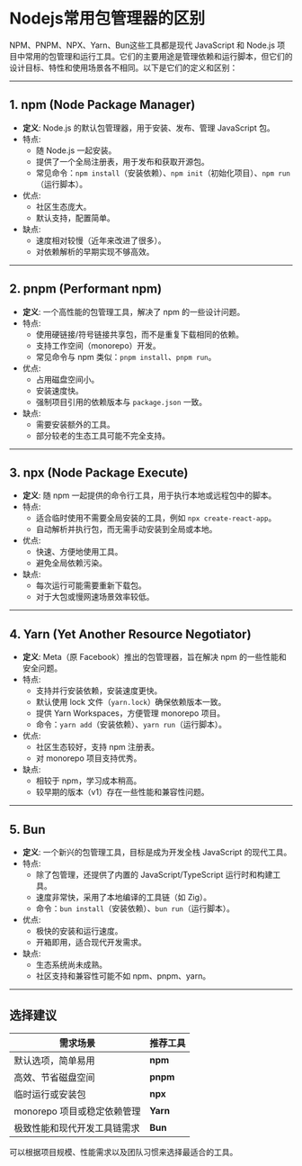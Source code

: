 # Nodejs常用包管理器的区别

NPM、PNPM、NPX、Yarn、Bun这些工具都是现代 JavaScript 和 Node.js 项目中常用的包管理和运行工具。它们的主要用途是管理依赖和运行脚本，但它们的设计目标、特性和使用场景各不相同。以下是它们的定义和区别：

------

## 1. **npm (Node Package Manager)**

- **定义**: Node.js 的默认包管理器，用于安装、发布、管理 JavaScript 包。
- 特点:
  - 随 Node.js 一起安装。
  - 提供了一个全局注册表，用于发布和获取开源包。
  - 常见命令：`npm install`（安装依赖）、`npm init`（初始化项目）、`npm run`（运行脚本）。
- 优点:
  - 社区生态庞大。
  - 默认支持，配置简单。
- 缺点:
  - 速度相对较慢（近年来改进了很多）。
  - 对依赖解析的早期实现不够高效。

------

## 2. **pnpm (Performant npm)**

- **定义**: 一个高性能的包管理工具，解决了 npm 的一些设计问题。
- 特点:
  - 使用硬链接/符号链接共享包，而不是重复下载相同的依赖。
  - 支持工作空间（monorepo）开发。
  - 常见命令与 npm 类似：`pnpm install`、`pnpm run`。
- 优点:
  - 占用磁盘空间小。
  - 安装速度快。
  - 强制项目引用的依赖版本与 `package.json` 一致。
- 缺点:
  - 需要安装额外的工具。
  - 部分较老的生态工具可能不完全支持。

------

## 3. **npx (Node Package Execute)**

- **定义**: 随 npm 一起提供的命令行工具，用于执行本地或远程包中的脚本。
- 特点:
  - 适合临时使用不需要全局安装的工具，例如 `npx create-react-app`。
  - 自动解析并执行包，而无需手动安装到全局或本地。
- 优点:
  - 快速、方便地使用工具。
  - 避免全局依赖污染。
- 缺点:
  - 每次运行可能需要重新下载包。
  - 对于大包或慢网速场景效率较低。

------

## 4. **Yarn (Yet Another Resource Negotiator)**

- **定义**: Meta（原 Facebook）推出的包管理器，旨在解决 npm 的一些性能和安全问题。
- 特点:
  - 支持并行安装依赖，安装速度更快。
  - 默认使用 lock 文件（`yarn.lock`）确保依赖版本一致。
  - 提供 Yarn Workspaces，方便管理 monorepo 项目。
  - 命令：`yarn add`（安装依赖）、`yarn run`（运行脚本）。
- 优点:
  - 社区生态较好，支持 npm 注册表。
  - 对 monorepo 项目支持优秀。
- 缺点:
  - 相较于 npm，学习成本稍高。
  - 较早期的版本（v1）存在一些性能和兼容性问题。

------

## 5. **Bun**

- **定义**: 一个新兴的包管理工具，目标是成为开发全栈 JavaScript 的现代工具。
- 特点:
  - 除了包管理，还提供了内置的 JavaScript/TypeScript 运行时和构建工具。
  - 速度非常快，采用了本地编译的工具链（如 Zig）。
  - 命令：`bun install`（安装依赖）、`bun run`（运行脚本）。
- 优点:
  - 极快的安装和运行速度。
  - 开箱即用，适合现代开发需求。
- 缺点:
  - 生态系统尚未成熟。
  - 社区支持和兼容性可能不如 npm、pnpm、yarn。

------

## **选择建议**

| 需求场景                     | 推荐工具 |
| ---------------------------- | -------- |
| 默认选项，简单易用           | **npm**  |
| 高效、节省磁盘空间           | **pnpm** |
| 临时运行或安装包             | **npx**  |
| monorepo 项目或稳定依赖管理  | **Yarn** |
| 极致性能和现代开发工具链需求 | **Bun**  |

可以根据项目规模、性能需求以及团队习惯来选择最适合的工具。